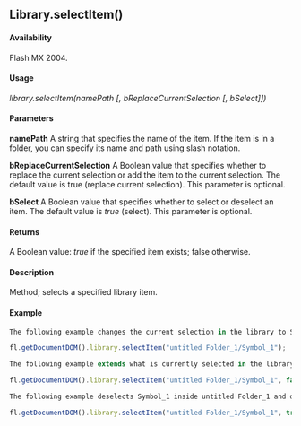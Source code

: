 ## Library.selectItem()

#### Availability

Flash MX 2004.

#### Usage

*library.selectItem(namePath [, bReplaceCurrentSelection [, bSelect]])*

#### Parameters

**namePath** A string that specifies the name of the item. If the item is in a folder, you can specify its name and path using slash notation.

**bReplaceCurrentSelection** A Boolean value that specifies whether to replace the current selection or add the item to the current selection. The default value is true (replace current selection). This parameter is optional.

**bSelect** A Boolean value that specifies whether to select or deselect an item. The default value is *true* (select). This parameter is optional.

#### Returns

A Boolean value: *true* if the specified item exists; false otherwise.

#### Description

Method; selects a specified library item.

#### Example

```javascript
The following example changes the current selection in the library to Symbol_1 inside untitled Folder_1:

fl.getDocumentDOM().library.selectItem("untitled Folder_1/Symbol_1");

The following example extends what is currently selected in the library to include Symbol_1 inside untitled Folder_1:

fl.getDocumentDOM().library.selectItem("untitled Folder_1/Symbol_1", false);

The following example deselects Symbol_1 inside untitled Folder_1 and does not change other selected items:

fl.getDocumentDOM().library.selectItem("untitled Folder_1/Symbol_1", true, false);

```